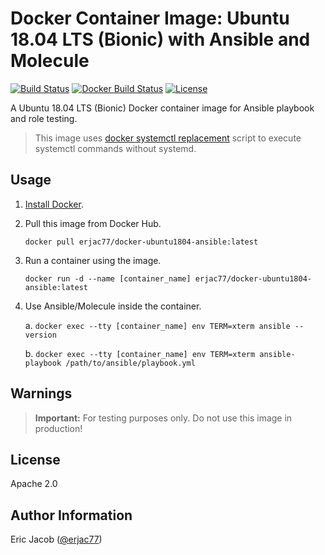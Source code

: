 # Docker Container Image: Ubuntu 18.04 LTS (Bionic) with Ansible and Molecule

[![Build Status](https://travis-ci.com/erjac77/docker-ubuntu1804-ansible.svg?branch=master)](https://travis-ci.com/erjac77/docker-ubuntu1804-ansible)
[![Docker Build Status](https://img.shields.io/docker/cloud/build/erjac77/docker-ubuntu1804-ansible.svg)](https://hub.docker.com/r/erjac77/docker-ubuntu1804-ansible)
[![License](https://img.shields.io/badge/License-Apache%202.0-yellowgreen.svg)](https://opensource.org/licenses/Apache-2.0)

A Ubuntu 18.04 LTS (Bionic) Docker container image for Ansible playbook and role testing.

> This image uses [docker systemctl replacement](https://github.com/gdraheim/docker-systemctl-replacement) script to execute systemctl commands without systemd.

## Usage

1. [Install Docker](https://docs.docker.com/install/).

2. Pull this image from Docker Hub.

   `docker pull erjac77/docker-ubuntu1804-ansible:latest`

3. Run a container using the image.

   `docker run -d --name [container_name] erjac77/docker-ubuntu1804-ansible:latest`

4. Use Ansible/Molecule inside the container.

   a. `docker exec --tty [container_name] env TERM=xterm ansible --version`

   b. `docker exec --tty [container_name] env TERM=xterm ansible-playbook /path/to/ansible/playbook.yml`

## Warnings

> **Important:** For testing purposes only. Do not use this image in production!

## License

Apache 2.0

## Author Information

Eric Jacob ([@erjac77](https://github.com/erjac77))
